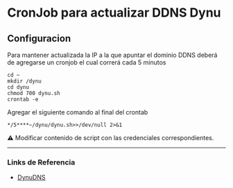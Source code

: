 # CronJob para actualizar DDNS Dynu
## Configuracion
Para mantener actualizada la IP a la que apuntar el dominio DDNS deberá de agregarse un cronjob el cual correrá cada 5 minutos


```
cd ~
mkdir /dynu
cd dynu
chmod 700 dynu.sh
crontab -e
```

Agregar el siguiente comando al final del crontab

```
*/5****~/dynu/dynu.sh>>/dev/null 2>&1
```

⚠️ Modificar contenido de script con las credenciales correspondientes. 

---

### Links de Referencia
 - [DynuDNS](dynu.com/DynamicDNS/IPUpdateClient/RaspberryPi-Dynamic-DNS)
